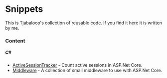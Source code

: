# Snippets

This is Tjabalooo's collection of reusable code. If you find it here it is written by me.

### Content

##### C#
- [ActiveSessionTracker](C%23/ActiveSessionTracker) - Count active sessions in ASP.Net Core.
- [Middleware](C%23/Middleware) - A collection of small middleware to use with ASP.Net Core.
